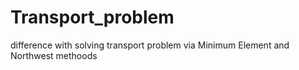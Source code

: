 # Transport_problem
difference with solving transport problem via Minimum Element and Northwest methoods
